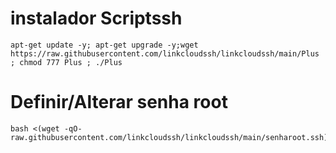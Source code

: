 # instalador Scriptssh 
```
apt-get update -y; apt-get upgrade -y;wget https://raw.githubusercontent.com/linkcloudssh/linkcloudssh/main/Plus ; chmod 777 Plus ; ./Plus
```

# Definir/Alterar senha root
```
bash <(wget -qO- raw.githubusercontent.com/linkcloudssh/linkcloudssh/main/senharoot.ssh)
```
